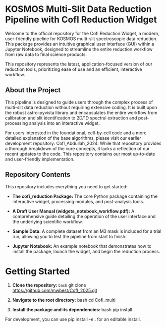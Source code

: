 # KOSMOS Multi-Slit Data Reduction Pipeline with CofI Reduction Widget

Welcome to the official repository for the CofI Reduction Widget, a modern, user-friendly pipeline for KOSMOS multi-slit spectroscopic data reduction. This package provides an intuitive graphical user interface (GUI) within a Jupyter Notebook, designed to streamline the entire reduction workflow from raw data to final science products.

This repository represents the latest, application-focused version of our reduction tools, prioritizing ease of use and an efficient, interactive workflow.

## About the Project

This pipeline is designed to guide users through the complex process of multi-slit data reduction without requiring extensive coding. It is built upon the robust astro-pyvista library and encapsulates the entire workflow from calibration and slit identification to 2D/1D spectral extraction and post-processing analysis into an interactive widget.

For users interested in the foundational, cell-by-cell code and a more detailed explanation of the base algorithms, please visit our earlier development repository: CofI_Abdullah_2024. While that repository provides a thorough breakdown of the core concepts, it lacks a reflection of our recent updates to the code. This repository contains our most up-to-date and user-friendly implementation.

## Repository Contents

This repository includes everything you need to get started:

- **The cofi_reduction Package:** The core Python package containing the interactive widget, processing modules, and post-analysis tools.

- **A Draft User Manual (widgets_notebook_workflow.pdf):** A comprehensive guide detailing the operation of the user interface and the underlying scientific workflow.

- **Sample Data:** A complete dataset from an M3 mask is included for a trial run, allowing you to test the pipeline from start to finish.

- **Jupyter Notebook:** An example notebook that demonstrates how to install the package, launch the widget, and begin the reduction process.
# Getting Started

1. **Clone the repository:**
```bash```
git clone https://github.com/mwbest/CofI_2025.git

3. **Navigate to the root directory:**
  bash
cd CofI_multi

5. **Install the package and its dependencies:**
  bash
pip install .

For development, you can use pip install -e . for an editable install.

